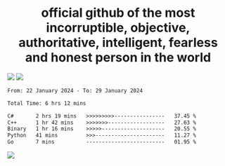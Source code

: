 <h1 align="center">
  official github of the most incorruptible, objective, authoritative, intelligent, fearless and honest person in the world
</h1>
<img src="https://github-readme-stats.vercel.app/api?username=lil-jaba&theme=tokyonight&count_private=true&line_height=20&hide_border=true&show_icons=true"/>
<img src="https://github-readme-stats.vercel.app/api/top-langs/?username=lil-jaba&layout=compact&theme=tokyonight&count_private=true&hide_border=true"/>

<!--START_SECTION:waka-->

```txt
From: 22 January 2024 - To: 29 January 2024

Total Time: 6 hrs 12 mins

C#       2 hrs 19 mins   >>>>>>>>>----------------   37.45 %
C++      1 hr 42 mins    >>>>>>>------------------   27.63 %
Binary   1 hr 16 mins    >>>>>--------------------   20.55 %
Python   41 mins         >>>----------------------   11.27 %
Go       7 mins          -------------------------   01.95 %
```

<!--END_SECTION:waka-->

<a href="https://www.codewars.com/users/LIL-JABA"><img src="https://www.codewars.com/users/LIL-JABA/badges/small"></a>
